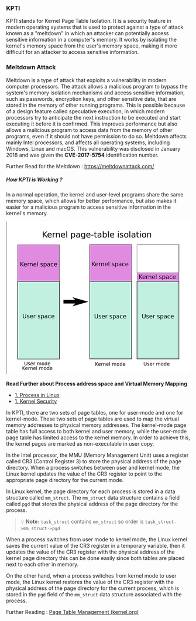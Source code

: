### KPTI
KPTI stands for Kernel Page Table Isolation. It is a security feature in modern operating systems that is used to protect against a type of attack known as a "meltdown" in which an attacker can potentially access sensitive information in a computer's memory. It works by isolating the kernel's memory space from the user's memory space, making it more difficult for an attacker to access sensitive information.

### Meltdown Attack

Meltdown is a type of attack that exploits a vulnerability in modern computer processors. The attack allows a malicious program to bypass the system's memory isolation mechanisms and access sensitive information, such as passwords, encryption keys, and other sensitive data, that are stored in the memory of other running programs. This is possible because of a design feature called speculative execution, in which modern processors try to anticipate the next instruction to be executed and start executing it before it is confirmed. This improves performance but also allows a malicious program to access data from the memory of other programs, even if it should not have permission to do so. Meltdown affects mainly Intel processors, and affects all operating systems, including Windows, Linux and macOS. This vulnerability was disclosed in January 2018 and was given the **CVE-2017-5754** identification number.

Further Read for the Meltdown : https://meltdownattack.com/

##### How KPTI is Working ?

In a normal operation, the kernel and user-level programs share the same memory space, which allows for better performance, but also makes it easier for a malicious program to access sensitive information in the kernel's memory.

![Image 1](../images/Pasted-image-20230127232040.png)

**Read Further about Process address space and Virtual Memory Mapping**
- [1. Process in Linux](1.%20Process%20in%20Linux.md)
- [1. Kernel Security](1.%20Kernel%20Security.md)
  
In KPTI, there are two sets of page tables, one for user-mode and one for kernel-mode. These two sets of page tables are used to map the virtual memory addresses to physical memory addresses. The kernel-mode page table has full access to both kernel and user memory, while the user-mode page table has limited access to the kernel memory. In order to achieve this, the kernel pages are marked as non-executable in user copy.

In the Intel processor, the MMU (Memory Management Unit) uses a register called CR3 (Control Register 3) to store the physical address of the page directory. When a process switches between user and kernel mode, the Linux kernel updates the value of the CR3 register to point to the appropriate page directory for the current mode.

In Linux kernel, the page directory for each process is stored in a data structure called `mm_struct`. The `mm_struct` data structure contains a field called `pgd` that stores the physical address of the page directory for the process.

> 💡 **Note:**
>`task_struct` contains `mm_struct` so order is `task_struct->mm_struct->pgd`


When a process switches from user mode to kernel mode, the Linux kernel saves the current value of the CR3 register in a temporary variable, then it updates the value of the CR3 register with the physical address of the kernel page directory this can be done easily since both tables are placed next to each other in memory.

On the other hand, when a process switches from kernel mode to user mode, the Linux kernel restores the value of the CR3 register with the physical address of the page directory for the current process, which is stored in the `pgd` field of the `mm_struct` data structure associated with the process.

Further Reading : [Page Table Management (kernel.org)](https://www.kernel.org/doc/gorman/html/understand/understand006.html)
